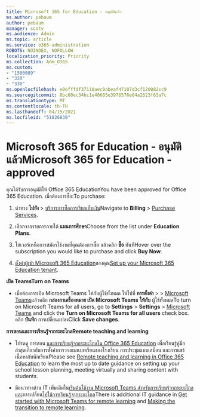 ```yaml
---
title: Microsoft 365 for Education - อนุมัติแล้ว
ms.author: pebaum
author: pebaum
manager: scotv
ms.audience: Admin
ms.topic: article
ms.service: o365-administration
ROBOTS: NOINDEX, NOFOLLOW
localization_priority: Priority
ms.collection: Adm_O365
ms.custom:
- "1500009"
- "328"
- "330"
ms.openlocfilehash: e0efffdf37118aec0abeaf47107d3cf120082cc9
ms.sourcegitcommit: 8bc60ec34bc1e40685e3976576e04a2623f63a7c
ms.translationtype: MT
ms.contentlocale: th-TH
ms.lasthandoff: 04/15/2021
ms.locfileid: "51826830"
---
```

# <a name="microsoft-365-for-education---approved"></a><span data-ttu-id="78f55-102">Microsoft 365 for Education - อนุมัติแล้ว</span><span class="sxs-lookup"><span data-stu-id="78f55-102">Microsoft 365 for Education - approved</span></span>

<span data-ttu-id="78f55-103">คุณได้รับการอนุมัติให้ Office 365 Education</span><span class="sxs-lookup"><span data-stu-id="78f55-103">You have been approved for Office 365 Education.</span></span>  <span data-ttu-id="78f55-104">เมื่อต้องการซื้อ:</span><span class="sxs-lookup"><span data-stu-id="78f55-104">To purchase:</span></span>

1. <span data-ttu-id="78f55-105">นําทาง **ไปยัง**  >  [บริการการซื้อการเรียกเก็บเงิน](https://portal.office.com/AdminPortal/Home#/catalog)</span><span class="sxs-lookup"><span data-stu-id="78f55-105">Navigate to **Billing** > [Purchase Services](https://portal.office.com/AdminPortal/Home#/catalog).</span></span>

2. <span data-ttu-id="78f55-106">เลือกจากรายการภายใต้ **แผนการศึกษา**</span><span class="sxs-lookup"><span data-stu-id="78f55-106">Choose from the list under **Education Plans**.</span></span>

3. <span data-ttu-id="78f55-107">โฮเวอร์เหนือการสมัครใช้งานที่คุณต้องการซื้อ แล้วคลิก **ซื้อ** ทันที</span><span class="sxs-lookup"><span data-stu-id="78f55-107">Hover over the subscription you would like to purchase and click **Buy Now**.</span></span>

4. <span data-ttu-id="78f55-108">[ตั้งค่าผู้เช่า Microsoft 365 Education](https://docs.microsoft.com/microsoft-365/education/deploy/create-your-office-365-tenant)ของคุณ</span><span class="sxs-lookup"><span data-stu-id="78f55-108">[Set up your Microsoft 365 Education tenant](https://docs.microsoft.com/microsoft-365/education/deploy/create-your-office-365-tenant).</span></span>

<span data-ttu-id="78f55-109">**เปิด Teams**</span><span class="sxs-lookup"><span data-stu-id="78f55-109">**Turn on Teams**</span></span>

- <span data-ttu-id="78f55-110">เมื่อต้องการเปิด Microsoft Teams ให้กับผู้ใช้ทั้งหมด ให้ไปที่ **การตั้งค่า**  >    >  [Microsoft Teams](https://admin.microsoft.com/Adminportal/Home#/SettingsMultiPivot/:/Settings/L1/SkypeTeams)แล้วคลิก **กล่องกาเครื่องหมาย เปิด Microsoft Teams ให้กับ** ผู้ใช้ทั้งหมด</span><span class="sxs-lookup"><span data-stu-id="78f55-110">To turn on Microsoft Teams for all users, go to **Settings** > **Settings** > [Microsoft Teams](https://admin.microsoft.com/Adminportal/Home#/SettingsMultiPivot/:/Settings/L1/SkypeTeams) and click the **Turn on Microsoft Teams for all users** check box.</span></span> <span data-ttu-id="78f55-111">คลิก **บันทึก** การเปลี่ยนแปลง</span><span class="sxs-lookup"><span data-stu-id="78f55-111">Click **Save changes**.</span></span>

<span data-ttu-id="78f55-112">**การสอนและการเรียนรู้จากระยะไกล**</span><span class="sxs-lookup"><span data-stu-id="78f55-112">**Remote teaching and learning**</span></span>

- <span data-ttu-id="78f55-113">โปรดดู การสอน [และการเรียนรู้จากระยะไกลใน Office 365 Education](https://support.office.com/article/remote-teaching-and-learning-in-office-365-education-f651ccae-7b65-478b-8366-51bb884025c4) เพื่อเรียนรู้คู่มือล่าสุดเกี่ยวกับการตั้งค่าการวางแผนบทเรียนของโรงเรียน การประชุมแบบเสมือน และการแชร์เนื้อหากับนักเรียน</span><span class="sxs-lookup"><span data-stu-id="78f55-113">Please see [Remote teaching and learning in Office 365 Education](https://support.office.com/article/remote-teaching-and-learning-in-office-365-education-f651ccae-7b65-478b-8366-51bb884025c4) to learn the most up to date guidance on setting up your school lesson planning, meeting virtually and sharing content with students.</span></span>

- <span data-ttu-id="78f55-114">มีแนวทางด้าน IT เพิ่มเติมใน[เริ่มต้นใช้งาน Microsoft Teams สําหรับการเรียนรู้จากระยะไกล และ](https://docs.microsoft.com/MicrosoftTeams/remote-learning-edu)การเปลี่ยน[ไปใช้การเรียนรู้จากระยะไกล](https://www.microsoft.com/education/remote-learning)</span><span class="sxs-lookup"><span data-stu-id="78f55-114">There is additional IT guidance in [Get started with Microsoft Teams for remote learning](https://docs.microsoft.com/MicrosoftTeams/remote-learning-edu) and [Making the transition to remote learning](https://www.microsoft.com/education/remote-learning).</span></span>
